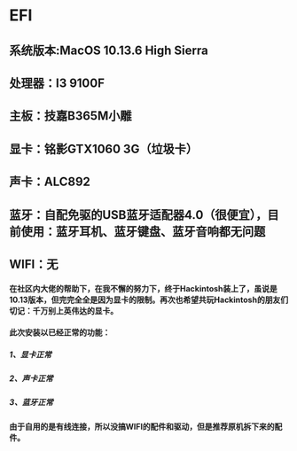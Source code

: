 # EFI
## 系统版本:MacOS 10.13.6 High Sierra
## 处理器：I3 9100F
## 主板：技嘉B365M小雕
## 显卡：铭影GTX1060 3G（垃圾卡）
## 声卡：ALC892
## 蓝牙：自配免驱的USB蓝牙适配器4.0（很便宜），目前使用：蓝牙耳机、蓝牙键盘、蓝牙音响都无问题
## WIFI：无

#### 在社区内大佬的帮助下，在我不懈的努力下，终于Hackintosh装上了，虽说是10.13版本，但完完全全是因为显卡的限制。再次也希望共玩Hackintosh的朋友们切记：千万别上英伟达的显卡。

#### 此次安装以已经正常的功能：
##### 1、显卡正常
##### 2、声卡正常
##### 3、蓝牙正常

#### 由于自用的是有线连接，所以没搞WIFI的配件和驱动，但是推荐原机拆下来的配件。
